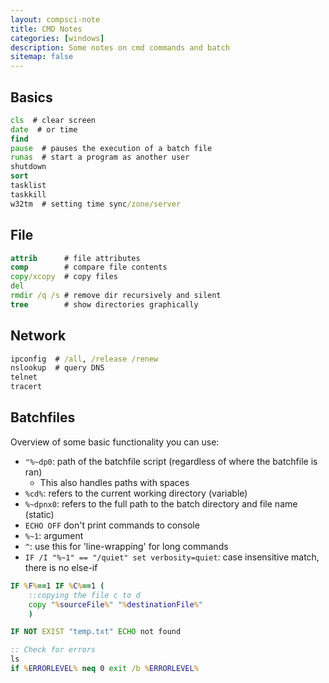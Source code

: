 ```yaml
---
layout: compsci-note
title: CMD Notes
categories: [windows]
description: Some notes on cmd commands and batch
sitemap: false
---
```


## Basics

```cmd
cls  # clear screen
date  # or time
find
pause  # pauses the execution of a batch file
runas  # start a program as another user
shutdown
sort
tasklist
taskkill
w32tm  # setting time sync/zone/server
```

## File

```bat
attrib      # file attributes
comp        # compare file contents
copy/xcopy  # copy files
del
rmdir /q /s # remove dir recursively and silent
tree        # show directories graphically
```

## Network

```bat
ipconfig  # /all, /release /renew
nslookup  # query DNS
telnet
tracert
```

## Batchfiles

Overview of some basic functionality you can use:

* `"%~dp0`: path of the batchfile script (regardless of where the batchfile is ran)
  * This also handles paths with spaces
* `%cd%`: refers to the current working directory (variable)
* `%~dpnx0`: refers to the full path to the batch directory and file name (static)
* `ECHO OFF` don't print commands to console
* `%~1`: argument
* `^`: use this for 'line-wrapping' for long commands
* `IF /I "%~1" == "/quiet" set verbosity=quiet`: case insensitive match, there is no else-if

```cmd
IF %F%==1 IF %C%==1 (
    ::copying the file c to d
    copy "%sourceFile%" "%destinationFile%"
    )

IF NOT EXIST "temp.txt" ECHO not found

:: Check for errors
ls
if %ERRORLEVEL% neq 0 exit /b %ERRORLEVEL%
```
